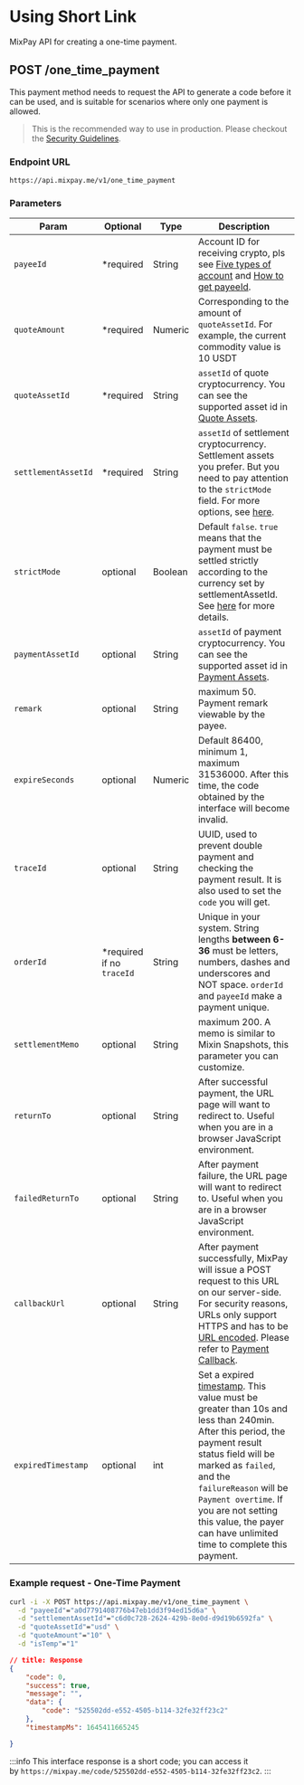 # Using Short Link

MixPay API for creating a one-time payment.

## POST /one_time_payment

This payment method needs to request the API to generate a code before it can be used, and is suitable for scenarios where only one payment is allowed.


> This is the recommended way to use in production. Please checkout the [Security Guidelines](/guides/security-guidelines).

### Endpoint URL

```
https://api.mixpay.me/v1/one_time_payment
```

### Parameters

|  Param | Optional | Type | Description |
| --- | --- | --- | --- |
| `payeeId` | <span class="required">*required</span> | String | Account ID for receiving crypto, pls see [Five types of account](/guides/getting-started#account) and [How to get payeeId](/guides/getting-started#payee-id). |
| `quoteAmount` | <span class="required">*required</span> | Numeric | Corresponding to the amount of `quoteAssetId`. For example, the current commodity value is 10 USDT |
| `quoteAssetId` | <span class="required">*required</span> | String | `assetId` of quote cryptocurrency. You can see the supported asset id in [Quote Assets](/api/assets/quote-assets).|
| `settlementAssetId` | <span class="required">*required</span> | String | `assetId` of settlement cryptocurrency. Settlement assets you prefer. But you need to pay attention to the `strictMode` field. For more options, see [here](/api/assets/settlement-assets). |
| `strictMode` | optional | Boolean | Default `false`. `true` means that the payment must be settled strictly according to the currency set by settlementAssetId. See [here](/api/strict-mode) for more details.|
| `paymentAssetId` | optional | String | `assetId` of payment cryptocurrency. You can see the supported asset id in [Payment Assets](/api/assets/payment-assets). |
| `remark` | optional | String | maximum 50. Payment remark viewable by the payee. |
| `expireSeconds` | optional | Numeric | Default 86400, minimum 1, maximum 31536000. After this time, the code obtained by the interface will become invalid.|
| `traceId` | optional | String |  UUID, used to prevent double payment and checking the payment result. It is also used to set the `code` you will get.|
| `orderId` | <span class="required">*required</span> if no `traceId` | String | Unique in your system. String lengths **between 6-36** must be letters, numbers, dashes and underscores and NOT space. `orderId` and `payeeId` make a payment unique. |
| `settlementMemo` | optional | String | maximum 200. A memo is similar to Mixin Snapshots, this parameter you can customize. |
| `returnTo` | optional | String | After successful payment, the URL page will want to redirect to. Useful when you are in a browser JavaScript environment. |
| `failedReturnTo` | optional | String | After payment failure, the URL page will want to redirect to. Useful when you are in a browser JavaScript environment. |
| `callbackUrl` | optional | String | After payment successfully, MixPay will issue a POST request to this URL on our server-side. For security reasons, URLs only support HTTPS and has to be [URL encoded](https://www.w3schools.com/tags/ref_urlencode.ASP). Please refer to [Payment Callback](/api/payments/payment-callback). |
| `expiredTimestamp` | optional | int | Set a expired [timestamp](https://en.wikipedia.org/wiki/Unix_time). This value must be greater than 10s and less than 240min. After this period, the payment result status field will be marked as `failed`, and the `failureReason` will be `Payment overtime`. If you are not setting this value, the payer can have unlimited time to complete this payment. |


### Example request - One-Time Payment

```bash
curl -i -X POST https://api.mixpay.me/v1/one_time_payment \
  -d "payeeId"="a0d7791408776b47eb1dd3f94ed15d6a" \
  -d "settlementAssetId"="c6d0c728-2624-429b-8e0d-d9d19b6592fa" \
  -d "quoteAssetId"="usd" \
  -d "quoteAmount"="10" \
  -d "isTemp"="1" 
```

```json
// title: Response
{
    "code": 0,
    "success": true,
    "message": "",
    "data": {
        "code": "525502dd-e552-4505-b114-32fe32ff23c2"
    },
    "timestampMs": 1645411665245

}
```

:::info
This interface response is a short code; you can access it by `https://mixpay.me/code/525502dd-e552-4505-b114-32fe32ff23c2`.
:::

